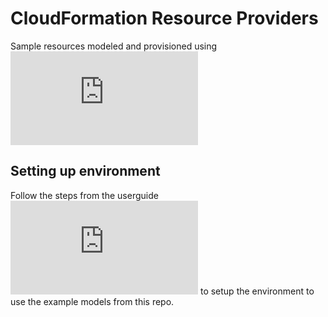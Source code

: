 # CloudFormation Resource Providers
Sample resources modeled and provisioned using ![CloudFormation resource providers](https://docs.aws.amazon.com/cloudformation-cli/latest/userguide/resource-types.html)

## Setting up environment
Follow the steps from the userguide ![here](https://docs.aws.amazon.com/cloudformation-cli/latest/userguide/what-is-cloudformation-cli.html#resource-type-setup) to setup the environment to use the example models from this repo.
